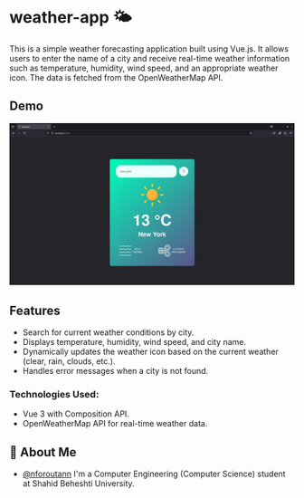 # weather-app 🌤️

This is a simple weather forecasting application built using Vue.js. It allows users to enter the name of a city and receive real-time weather information such as temperature, humidity, wind speed, and an appropriate weather icon. The data is fetched from the OpenWeatherMap API.

## Demo

![demo](simple/assets/demo.png)

## Features
- Search for current weather conditions by city.
- Displays temperature, humidity, wind speed, and city name.
- Dynamically updates the weather icon based on the current weather (clear, rain, clouds, etc.).
- Handles error messages when a city is not found.

### Technologies Used:

- Vue 3 with Composition API.
- OpenWeatherMap API for real-time weather data.


## 🚀 About Me
- [@nforoutann](https://github.com/nforoutann)
I'm a Computer Engineering (Computer Science) student at Shahid Beheshti University.

